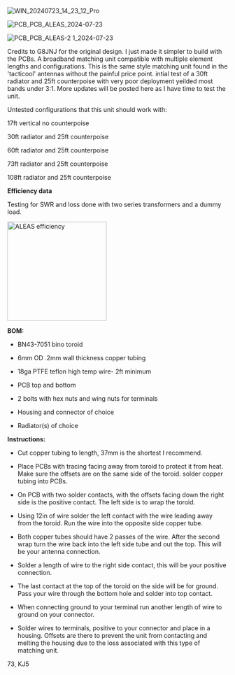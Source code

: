 ![WIN_20240723_14_23_12_Pro](https://github.com/user-attachments/assets/bab3960b-5d38-4ea7-86b9-209a3eeacf15)

![PCB_PCB_ALEAS_2024-07-23](https://github.com/user-attachments/assets/965f0e57-4cf7-4894-b516-2c500dd0b579)

![PCB_PCB_ALEAS-2 1_2024-07-23](https://github.com/user-attachments/assets/8be23b19-ef13-4684-bbd5-52c9f550685b)



Credits to G8JNJ for the original design. I just made it simpler to build with the PCBs.
A broadband matching unit compatible with multiple element lengths and configurations.
This is the same style matching unit found in the 'tacticool' antennas without the painful price point.
intial test of a 30ft radiator and 25ft counterpoise with very poor deployment yeilded most bands under 3:1.
More updates will be posted here as I have time to test the unit.

Untested configurations that this unit should work with:

17ft vertical no counterpoise

30ft radiator and 25ft counterpoise

60ft radiator and 25ft counterpoise

73ft radiator and 25ft counterpoise

108ft radiator and 25ft counterpoise

**Efficiency data**

Testing for SWR and loss done with two series transformers and a dummy load. 

<img width="227" alt="ALEAS efficiency" src="https://github.com/user-attachments/assets/c6222d00-43f5-434e-a23d-a25614c433cd">



**BOM:**

- BN43-7051 bino toroid

- 6mm OD .2mm wall thickness copper tubing

- 18ga PTFE teflon high temp wire- 2ft minimum

- PCB top and bottom

- 2 bolts with hex nuts and wing nuts for terminals

- Housing and connector of choice

- Radiator(s) of choice


**Instructions:**

- Cut copper tubing to length, 37mm is the shortest I recommend.

- Place PCBs with tracing facing away from toroid to protect it from heat. Make sure the offsets are on the same side of the toroid. solder copper tubing into PCBs.

- On PCB with two solder contacts, with the offsets facing down the right side is the positive contact. The left side is to wrap the toroid. 

- Using 12in of wire solder the left contact with the wire leading away from the toroid. Run the wire into the opposite side copper tube.

- Both copper tubes should have 2 passes of the wire. After the second wrap turn the wire back into the left side tube and out the top. This will be your antenna connection.

- Solder a length of wire to the right side contact, this will be your positive connection.

- The last contact at the top of the toroid on the side will be for ground. Pass your wire through the bottom hole and solder into top contact. 

- When connecting ground to your terminal run another length of wire to ground on your connector. 

- Solder wires to terminals, positive to your connector and place in a housing. Offsets are there to prevent the unit from contacting and melting the housing due to the loss associated with this type of matching unit. 

73, KJ5
